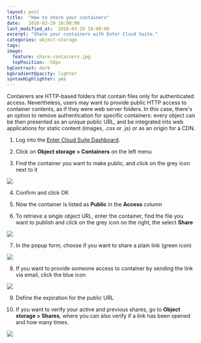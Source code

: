 ```yaml
---
layout: post
title:  "How to share your containers"
date:   2016-03-29 18:00:00
last_modified_at:  2016-03-29 18:00:00
excerpt: "Share your containers with Enter Cloud Suite."
categories: object-storage
tags:
image:
  feature: share-containers.jpg
  topPosition: -50px
bgContrast: dark
bgGradientOpacity: lighter
syntaxHighlighter: yes
---
```

Containers are HTTP-based folders that contain files only for authenticated access. Nevertheless, users may want to provide public HTTP access to container contents, as if they were web server folders. In this case, there's an option to remove authentication for specific containers: every object can be then presented as an unique public URL, and be integrated into web applications for static content (images, .css or .js) or as an origin for a CDN.

1. Log into the <a href="https://dashboard.entercloudsuite.com" target="_blank">Enter Cloud Suite Dashboard</a>.

2. Click on **Object storage > Containers** on the left menu

3. Find the container you want to make public, and click on the grey icon next to it
<img class="responsive-guide-img" src="{{ site.baseurl_posts_img }}ecs-object-storage-share-containers-01">

4. Confirm and click OK

5. Now the container is listed as **Public** in the **Access** column

6. To retrieve a single object URL, enter the container, find the file you want to publish and click on the grey icon on the right, the select **Share**
<img class="responsive-guide-img" src="{{ site.baseurl_posts_img }}ecs-object-storage-share-containers-02">

7. In the popup form, choose if you want to share a plain link (green icon) 
<img class="responsive-guide-img" src="{{ site.baseurl_posts_img }}ecs-object-storage-share-containers-03">

8. If you want to provide someone access to container by sending the link via email, click the blue icon
<img class="responsive-guide-img" src="{{ site.baseurl_posts_img }}ecs-object-storage-share-containers-04">

9. Define the expiration for the public URL

10. If you want to verify your active and previous shares, go to **Object storage > Shares**, where you can also verify if a link has been opened and how many times.
<img class="responsive-guide-img" src="{{ site.baseurl_posts_img }}ecs-object-storage-share-containers-05">
